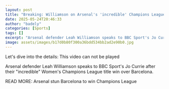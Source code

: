 ```yaml
---
layout: post
title: "Breaking: Williamson on Arsenal's 'incredible' Champions League triumph"
date: 2025-05-24T20:46:33
author: "badely"
categories: [Sports]
tags: []
excerpt: "Arsenal defender Leah Williamson speaks to BBC Sport's Jo Currie after their 'incredible' Women's Champions League title win over Barcelona."
image: assets/images/b17d0b80f300a36bdd534bb2ad2e90b0.jpg
---
```


Let's dive into the details: This video can not be played

Arsenal defender Leah Williamson speaks to BBC Sport's Jo Currie after their "incredible" Women's Champions League title win over Barcelona.

READ MORE: Arsenal stun Barcelona to win Champions League

